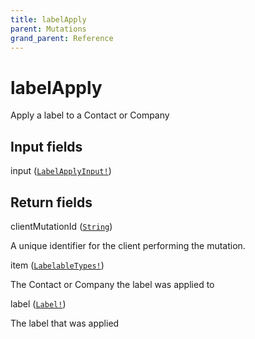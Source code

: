 ```yaml
---
title: labelApply
parent: Mutations
grand_parent: Reference
---
```


# labelApply

Apply a label to a Contact or Company

## Input fields

<div class="field-entry ">
  <span id="input" class="field-name anchored">input (<code><a href="/docs/reference/input_object/labelapplyinput">LabelApplyInput!</a></code>)</span>

  <div class="description-wrapper">

  </div>
</div>

## Return fields

<div class="field-entry ">
  <span id="clientmutationid" class="field-name anchored">clientMutationId (<code><a href="/docs/reference/scalar/string">String</a></code>)</span>

  <div class="description-wrapper">
   <p>A unique identifier for the client performing the mutation.</p>

  </div>
</div>

<div class="field-entry ">
  <span id="item" class="field-name anchored">item (<code><a href="/docs/reference/union/labelabletypes">LabelableTypes!</a></code>)</span>

  <div class="description-wrapper">
   <p>The Contact or Company the label was applied to</p>

  </div>
</div>

<div class="field-entry ">
  <span id="label" class="field-name anchored">label (<code><a href="/docs/reference/object/label">Label!</a></code>)</span>

  <div class="description-wrapper">
   <p>The label that was applied</p>

  </div>
</div>

